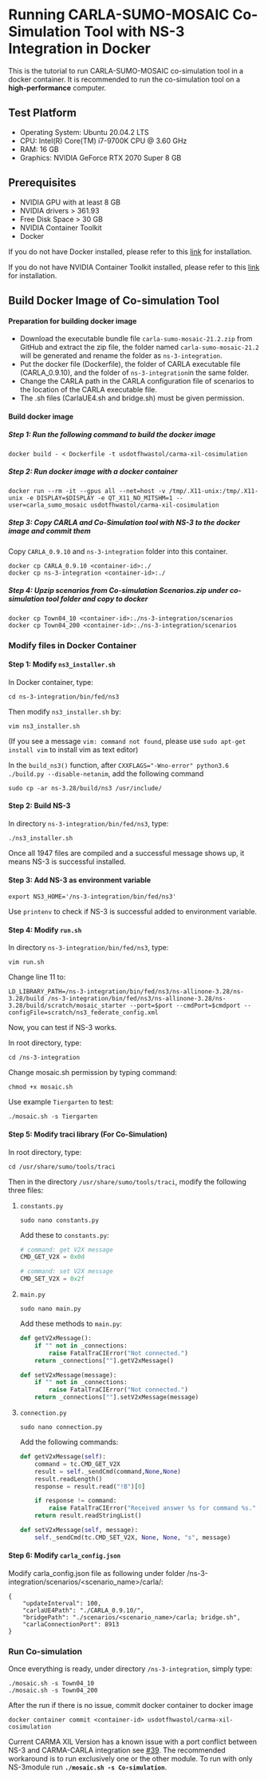 #  Running CARLA-SUMO-MOSAIC Co-Simulation Tool with NS-3 Integration in Docker

This is the tutorial to run CARLA-SUMO-MOSAIC co-simulation tool in a docker container. It is recommended to run the co-simulation tool on a **high-performance** computer.

## Test Platform

- Operating System: Ubuntu 20.04.2 LTS
- CPU: Intel(R) Core(TM) i7-9700K CPU @ 3.60 GHz
- RAM: 16 GB
- Graphics: NVIDIA GeForce RTX 2070 Super 8 GB

## Prerequisites

- NVIDIA GPU with at least 8 GB
- NVIDIA drivers > 361.93
- Free Disk Space > 30 GB
- NVIDIA Container Toolkit
- Docker

If you do not have Docker installed, please refer to this [link](https://docs.docker.com/engine/install/ubuntu/) for installation.

If you do not have NVIDIA Container Toolkit installed, please refer to this [link](https://docs.nvidia.com/datacenter/cloud-native/container-toolkit/install-guide.html) for installation.

## Build Docker Image of Co-simulation Tool

#### Preparation for building docker image

- Download the executable bundle file `carla-sumo-mosaic-21.2.zip` from GitHub and extract the zip file, the folder named `carla-sumo-mosaic-21.2` will be generated and rename the folder as `ns-3-integration`.
- Put the docker file (Dockerfile), the folder of CARLA executable file (CARLA_0.9.10), and the folder of `ns-3-integration`in the same folder.
- Change the CARLA path in the CARLA configuration file of scenarios to the location of the CARLA executable file.
- The .sh files (CarlaUE4.sh and bridge.sh) must be given permission.

#### Build docker image

##### Step 1:  Run the following command to build the docker image

```
docker build - < Dockerfile -t usdotfhwastol/carma-xil-cosimulation
```
##### Step 2: Run docker image with a docker container
```
docker run --rm -it --gpus all --net=host -v /tmp/.X11-unix:/tmp/.X11-unix -e DISPLAY=$DISPLAY -e QT_X11_NO_MITSHM=1 --user=carla_sumo_mosaic usdotfhwastol/carma-xil-cosimulation
```
##### Step 3: Copy CARLA and Co-Simulation tool with NS-3 to the docker image and commit them


Copy `CARLA_0.9.10` and `ns-3-integration` folder into this container.

```
docker cp CARLA_0.9.10 <container-id>:./
docker cp ns-3-integration <container-id>:./
```
##### Step 4: Upzip scenarios from Co-simulation Scenarios.zip under co-simulation tool folder and copy to docker
```
docker cp Town04_10 <container-id>:./ns-3-integration/scenarios
docker cp Town04_200 <container-id>:./ns-3-integration/scenarios
```

### Modify files in Docker Container

#### Step 1: Modify `ns3_installer.sh`

In Docker container, type:

```
cd ns-3-integration/bin/fed/ns3
```

Then modify `ns3_installer.sh` by:

```
vim ns3_installer.sh
```

(If you see a message `vim: command not found`, please use `sudo apt-get install vim` to install vim as text editor)

In the `build_ns3()` function, after `CXXFLAGS="-Wno-error" python3.6 ./build.py --disable-netanim`, add the following command

```
sudo cp -ar ns-3.28/build/ns3 /usr/include/
```

#### Step 2: Build NS-3

In directory `ns-3-integration/bin/fed/ns3`, type:

```
./ns3_installer.sh
```

Once all 1947 files are compiled and a successful message shows up, it means NS-3 is successful installed.

#### Step 3: Add NS-3 as environment variable

```
export NS3_HOME='/ns-3-integration/bin/fed/ns3'
```

Use `printenv` to check if NS-3 is successful added to environment variable.

#### Step 4: Modify `run.sh`

In directory `ns-3-integration/bin/fed/ns3`, type:

```
vim run.sh
```

Change line 11 to:

```
LD_LIBRARY_PATH=/ns-3-integration/bin/fed/ns3/ns-allinone-3.28/ns-3.28/build /ns-3-integration/bin/fed/ns3/ns-allinone-3.28/ns-3.28/build/scratch/mosaic_starter --port=$port --cmdPort=$cmdport --configFile=scratch/ns3_federate_config.xml
```

Now, you can test if NS-3 works.

In root directory, type:

```
cd /ns-3-integration
```
Change mosaic.sh permission by typing command:

```
chmod +x mosaic.sh
```

Use example `Tiergarten` to test:

```
./mosaic.sh -s Tiergarten
```

#### Step 5: Modify traci library (For Co-Simulation)

In root directory, type:

```
cd /usr/share/sumo/tools/traci
```

Then in the directory `/usr/share/sumo/tools/traci`, modify the following three files:

1. `constants.py`

   ```
   sudo nano constants.py
   ```

   Add these to `constants.py`:

   ```python
   # command: get V2X message
   CMD_GET_V2X = 0x0d

   # command: set V2X message
   CMD_SET_V2X = 0x2f
   ```

2. `main.py`

   ```
   sudo nano main.py
   ```

   Add these methods to `main.py`:

   ```python
   def getV2xMessage():
       if "" not in _connections:
           raise FatalTraCIError("Not connected.")
       return _connections[""].getV2xMessage()

   def setV2xMessage(message):
       if "" not in _connections:
           raise FatalTraCIError("Not connected.")
       return _connections[""].setV2xMessage(message)
   ```

3. `connection.py`

   ```
   sudo nano connection.py
   ```

   Add the following commands:

   ```python
   def getV2xMessage(self):
       command = tc.CMD_GET_V2X
       result = self._sendCmd(command,None,None)
       result.readLength()
       response = result.read("!B")[0]

       if response != command:
           raise FatalTraCIError("Received answer %s for command %s." % (response, command))
       return result.readStringList()

   def setV2xMessage(self, message):
       self._sendCmd(tc.CMD_SET_V2X, None, None, "s", message)
   ```
#### Step 6: Modify `carla_config.json`

Modify carla_config.json file as following under folder /ns-3-integration/scenarios/<scenario_name>/carla/:

```
{
    "updateInterval": 100,
    "carlaUE4Path": "./CARLA_0.9.10/",
    "bridgePath": "./scenarios/<scenario_name>/carla; bridge.sh",
    "carlaConnectionPort": 8913
}
```

### Run Co-simulation

Once everything is ready, under directory `/ns-3-integration`, simply type:

```
./mosaic.sh -s Town04_10
./mosaic.sh -s Town04_200
```

After the run if there is no issue, commit docker container to docker image
```
docker container commit <container-id> usdotfhwastol/carma-xil-cosimulation
```

Current CARMA XIL Version has a known issue with a port conflict between NS-3 and CARMA-CARLA integration see [#39](https://github.com/usdot-fhwa-stol/carma-simulation/issues/39). The recommended workaround is to run exclusively one or the other module. To run with only NS-3module run **`./mosaic.sh -s Co-simulation`**.
